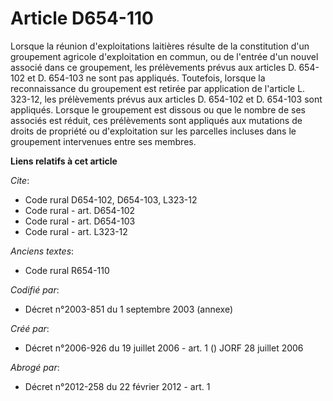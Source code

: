 # Article D654-110

Lorsque la réunion d'exploitations laitières résulte de la constitution d'un groupement agricole d'exploitation en commun, ou
de l'entrée d'un nouvel associé dans ce groupement, les prélèvements prévus aux articles D. 654-102 et D. 654-103 ne sont pas
appliqués. Toutefois, lorsque la reconnaissance du groupement est retirée par application de l'article L. 323-12, les
prélèvements prévus aux articles D. 654-102 et D. 654-103 sont appliqués. Lorsque le groupement est dissous ou que le nombre
de ses associés est réduit, ces prélèvements sont appliqués aux mutations de droits de propriété ou d'exploitation sur les
parcelles incluses dans le groupement intervenues entre ses membres.

**Liens relatifs à cet article**

_Cite_:

  - Code rural D654-102, D654-103, L323-12
  - Code rural - art. D654-102
  - Code rural - art. D654-103
  - Code rural - art. L323-12

_Anciens textes_:

  - Code rural R654-110

_Codifié par_:

  - Décret n°2003-851 du 1 septembre 2003 (annexe)

_Créé par_:

  - Décret n°2006-926 du 19 juillet 2006 - art. 1 () JORF 28 juillet 2006

_Abrogé par_:

  - Décret n°2012-258 du 22 février 2012 - art. 1
